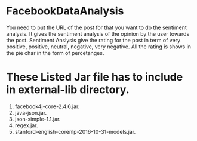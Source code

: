 # FacebookDataAnalysis
You need to put the URL of the post for that you want to do the sentiment analysis. It gives the sentiment analysis of the opinion by the user towards the post. Sentiment Anslysis give the rating for the post in term of very positive, positive, neutral, negative, very negative. All the rating is shows in the pie char in the form of percetanges. 


# These Listed Jar file has to include in external-lib directory.
  1. facebook4j-core-2.4.6.jar.
  2. java-json.jar.
  3. json-simple-1.1.jar.
  4. regex.jar.
  5. stanford-english-corenlp-2016-10-31-models.jar.
